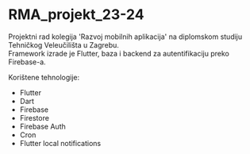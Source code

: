 # RMA_projekt_23-24
Projektni rad kolegija 'Razvoj mobilnih aplikacija' na diplomskom studiju Tehničkog Veleučilišta u Zagrebu.<br>
Framework izrade je Flutter, baza i backend za autentifikaciju preko Firebase-a.

Korištene tehnologije:
* Flutter
* Dart
* Firebase
* Firestore
* Firebase Auth
* Cron
* Flutter local notifications
